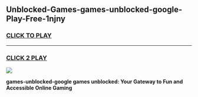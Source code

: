 
## Unblocked-Games-games-unblocked-google-Play-Free-1njny
<h3>
<a href="https://premium76.site?title=games-unblocked-google&ref=15A">CLICK TO PLAY</a></h3>
<hr>

<h3>
<a href="https://premium76.site?title=games-unblocked-google&ref=15A">CLICK 2 PLAY</a>
  
</h3>

<a href="https://premium76.site?title=games-unblocked-google&ref=15A"><img src="https://clearcache.store/games.png"></a>


**games-unblocked-google games unblocked: Your Gateway to Fun and Accessible Online Gaming**
